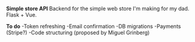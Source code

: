 **Simple store API**
Backend for the simple web store I'm making for my dad. Flask + Vue.

**To do**
-Token refreshing
-Email confirmation
-DB migrations
-Payments (Stripe?)
-Code structuring (proposed by Miguel Grinberg)

